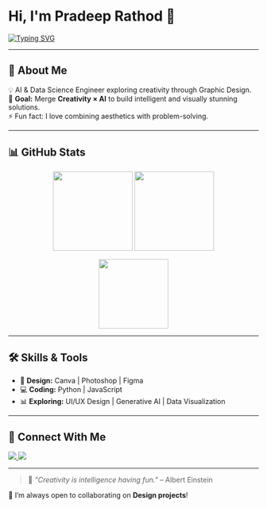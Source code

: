 # Hi, I'm Pradeep Rathod 👋  
[![Typing SVG](https://readme-typing-svg.demolab.com?font=Fira+Code&pause=1000&color=F75C7E&width=600&lines=🎨+Graphic+Design+Learner;🤖+AI+%26+Data+Science+Engineer;🚀+Creative+%2B+Tech+Enthusiast)](https://git.io/typing-svg)

---

## 📖 About Me  
💡 AI & Data Science Engineer exploring creativity through Graphic Design.  
🎯 **Goal:** Merge **Creativity × AI** to build intelligent and visually stunning solutions.  
⚡ Fun fact: I love combining aesthetics with problem-solving.  

---

## 📊 GitHub Stats  
<p align="center">
  <img src="https://github-readme-stats.vercel.app/api?username=pradeeprathod1165&show_icons=true&theme=radical" height="160px"/>
  <img src="https://github-readme-streak-stats-eight.vercel.app?user=pradeeprathod1165&theme=radical" height="160px"/>
</p>
<p align="center">
  <img src="https://github-readme-stats.vercel.app/api/top-langs/?username=pradeeprathod1165&layout=compact&theme=radical" height="140px"/>
</p>

---

## 🛠 Skills & Tools  
- 🎨 **Design:** Canva | Photoshop | Figma  
- 💻 **Coding:** Python | JavaScript  
- 📊 **Exploring:** UI/UX Design | Generative AI | Data Visualization  

---

## 🔗 Connect With Me  
<p>
  <a href="https://www.linkedin.com/in/pradeep-rathod-b61a95260/">
    <img src="https://img.shields.io/badge/LinkedIn-%230077B5.svg?style=for-the-badge&logo=linkedin&logoColor=white"/>
  </a>
  <a href="mailto:pradeeprathod71119@gmail.com">
  <img src="https://img.shields.io/badge/Gmail-D14836?style=for-the-badge&logo=gmail&logoColor=white"/>
</a>
</p>

---

> 💬 *"Creativity is intelligence having fun."* – Albert Einstein  

🚀 I’m always open to collaborating on **Design projects**!  
